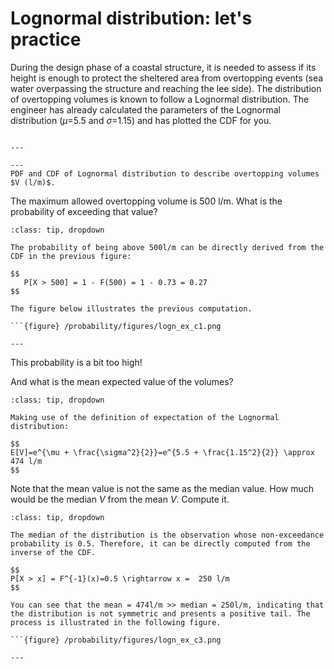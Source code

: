 
# Lognormal distribution: let's practice

During the design phase of a coastal structure, it is needed to assess if its height is enough to protect the sheltered area from overtopping events (sea water overpassing the structure and reaching the lee side). The distribution of overtopping volumes is known to follow a Lognormal distribution. The engineer has already calculated the parameters of the Lognormal distribution ($\mu$=5.5 and $\sigma$=1.15) and has plotted the CDF for you.

```{figure} /probability/figures/logn_ex.png

---

---
PDF and CDF of Lognormal distribution to describe overtopping volumes $V (l/m)$.
```

The maximum allowed overtopping volume is 500 l/m. What is the probability of exceeding that value?

```{admonition} Answer
:class: tip, dropdown

The probability of being above 500l/m can be directly derived from the CDF in the previous figure:

$$
   P[X > 500] = 1 - F(500) = 1 - 0.73 = 0.27
$$

The figure below illustrates the previous computation.

```{figure} /probability/figures/logn_ex_c1.png

---

```
This probability is a bit too high! 

And what is the mean expected value of the volumes?

```{admonition} Answer
:class: tip, dropdown

Making use of the definition of expectation of the Lognormal distribution:

$$
E[V]=e^{\mu + \frac{\sigma^2}{2}}=e^{5.5 + \frac{1.15^2}{2}} \approx 474 l/m
$$

```


Note that the mean value is not the same as the median value. How much would be the median $V$ from the mean $V$. Compute it.

```{admonition} Answer
:class: tip, dropdown

The median of the distribution is the observation whose non-exceedance probability is 0.5. Therefore, it can be directly computed from the inverse of the CDF. 

$$
P[X > x] = F^{-1}(x)=0.5 \rightarrow x =  250 l/m
$$

You can see that the mean = 474l/m >> median = 250l/m, indicating that the distribution is not symmetric and presents a positive tail. The process is illustrated in the following figure.

```{figure} /probability/figures/logn_ex_c3.png

---

```